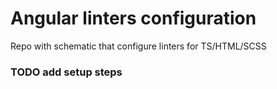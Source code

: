 # Angular linters configuration

Repo with schematic that configure linters for TS/HTML/SCSS

### TODO add setup steps
